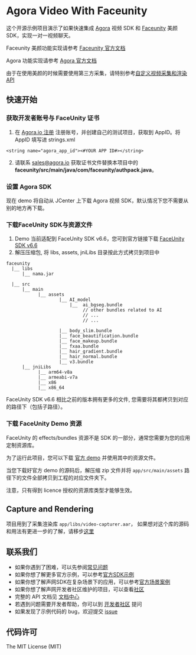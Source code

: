 # Agora Video With Faceunity

这个开源示例项目演示了如果快速集成 [Agora](www.agora.io) 视频 SDK 和 [Faceunity](http://www.faceunity.com) 美颜 SDK，实现一对一视频聊天。

Faceunity 美颜功能实现请参考 [Faceunity 官方文档](http://www.faceunity.com/docs_develop)

Agora 功能实现请参考 [Agora 官方文档](https://docs.agora.io/cn/Interactive%20Broadcast/API%20Reference/java/index.html)

由于在使用美颜的时候需要使用第三方采集，请特别参考[自定义视频采集和渲染 API](https://docs.agora.io/cn/Interactive%20Broadcast/custom_video_android?platform=Android)

## 快速开始
### 获取开发者账号与 FaceUnity 证书
1. 在 [Agora.io 注册](https://dashboard.agora.io/cn/signup/) 注册账号，并创建自己的测试项目，获取到 AppID。将 AppID 填写进 strings.xml

```
<string name="agora_app_id"><#YOUR APP ID#></string>
```
2. 请联系 sales@agora.io 获取证书文件替换本项目中的 **faceunity/src/main/java/com/faceunity/authpack.java**。

### 设置 Agora SDK

现在 demo 将自动从 JCenter 上下载 Agora 视频 SDK，默认情况下您不需要从别的地方再下载。

### 下载FaceUnity SDK与资源文件
1. Demo 当前适配到 FaceUnity SDK v6.6，您可到官方链接下载 [FaceUnity SDK v6.6](https://github.com/Faceunity/FULiveDemoDroid/releases/download/v6.6/Faceunity-Android-v6.6.zip)
2. 解压压缩包, 将 libs, assets, jniLibs 目录按此方式拷贝到项目中
```
faceunity
  |__ libs
      |__ nama.jar

  |__ src
      |__ main
            |__ assets
                    |__ AI_model
                        |__  ai_bgseg.bundle
                             // other bundles related to AI
                             // ...
                             // ... 

                    |__ body_slim.bundle
                    |__ face_beautification.bundle
                    |__ face_makeup.bundle
                    |__ fxaa.bundle
                    |__ hair_gradient.bundle
                    |__ hair_normal.bundle
                    |__ v3.bundle
      |__ jniLibs
            |__ arm64-v8a
            |__ armeabi-v7a
            |__ x86
            |__ x86_64
```

FaceUnity SDK v6.6 相比之前的版本拥有更多的文件, 您需要将其都拷贝到对应的路径下（包括子路径）。

### 下载 FaceUnity Demo 资源

FaceUnity 的 effects/bundles 资源不是 SDK 的一部分，通常您需要为您的应用定制资源库。

为了运行此项目，您可以下载 [官方 demo](https://github.com/Faceunity/FULiveDemoDroid) 并使用其中的资源文件。

当您下载好官方 demo 的源码后，解压缩 zip 文件并将 `app/src/main/assets` 路径下的文件全部拷贝到工程的对应文件夹下。

注意，只有得到 licence 授权的资源库类型才能够生效。

## Capture and Rendering

项目用到了采集渲染库 `app/libs/video-capturer.aar`， 如果想对这个库的源码和用法有更进一步的了解，请移步[这里](https://github.com/AgoraIO/Agora-Extensions/tree/master/VideoCapture/Android)

## 联系我们

- 如果你遇到了困难，可以先参阅[常见问题](https://docs.agora.io/cn/faq)
- 如果你想了解更多官方示例，可以参考[官方SDK示例](https://github.com/AgoraIO)
- 如果你想了解声网SDK在复杂场景下的应用，可以参考[官方场景案例](https://github.com/AgoraIO-usecase)
- 如果你想了解声网开发者社区维护的项目，可以查看[社区](https://github.com/AgoraIO-Community)
- 完整的 API 文档见 [文档中心](https://docs.agora.io/cn/)
- 若遇到问题需要开发者帮助，你可以到 [开发者社区](https://rtcdeveloper.com/) 提问
- 如果发现了示例代码的 bug，欢迎提交 [issue](https://github.com/AgoraIO/FaceUnity/issues)

## 代码许可

The MIT License (MIT)


